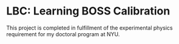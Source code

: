# LBC: Learning BOSS Calibration

This project is completed in fulfillment of the experimental physics
requirement for my doctoral program at NYU.
